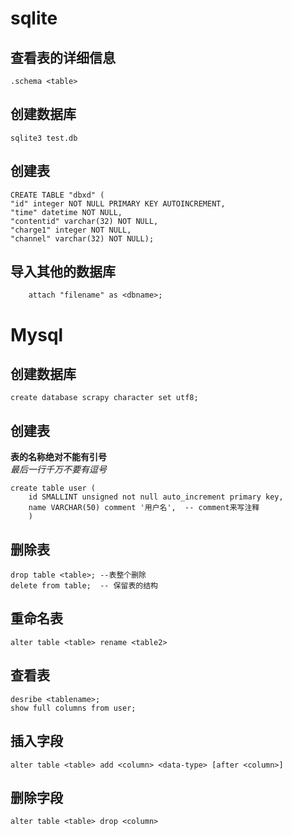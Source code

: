 # sqlite
## 查看表的详细信息
    .schema <table>
## 创建数据库
    sqlite3 test.db
## 创建表
    CREATE TABLE "dbxd" (
    "id" integer NOT NULL PRIMARY KEY AUTOINCREMENT, 
    "time" datetime NOT NULL, 
    "contentid" varchar(32) NOT NULL,
    "charge1" integer NOT NULL, 
    "channel" varchar(32) NOT NULL);  

## 导入其他的数据库
```
    attach "filename" as <dbname>;
```


# Mysql
## 创建数据库  
    create database scrapy character set utf8;
## 创建表  
**表的名称绝对不能有引号**  
_最后一行千万不要有逗号_  

    create table user ( 
        id SMALLINT unsigned not null auto_increment primary key,
        name VARCHAR(50) comment '用户名',  -- comment来写注释
        )
## 删除表
    drop table <table>; --表整个删除
    delete from table;  -- 保留表的结构
## 重命名表
    alter table <table> rename <table2>
## 查看表
    desribe <tablename>;
    show full columns from user;
## 插入字段
    alter table <table> add <column> <data-type> [after <column>]
## 删除字段
    alter table <table> drop <column>
